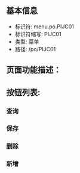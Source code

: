 
## 基本信息

- 标识符: menu.po.PIJC01
- 标识符缩写: PIJC01
- 类型: 菜单
- 路径: /po/PIJC01

## 页面功能描述：





## 按钮列表:


### 查询



### 保存



### 删除



### 新增


